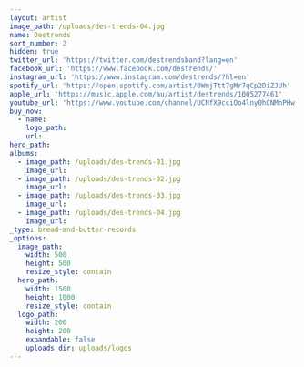 ```yaml
---
layout: artist
image_path: /uploads/des-trends-04.jpg
name: Destrends
sort_number: 2
hidden: true
twitter_url: 'https://twitter.com/destrendsband?lang=en'
facebook_url: 'https://www.facebook.com/destrends/'
instagram_url: 'https://www.instagram.com/destrends/?hl=en'
spotify_url: 'https://open.spotify.com/artist/0WmjTtt7gMr7qCp2DiZJUh'
apple_url: 'https://music.apple.com/au/artist/destrends/1005277461'
youtube_url: 'https://www.youtube.com/channel/UCNfX9cciOo4lny0hCNMnPHw'
buy_now:
  - name:
    logo_path:
    url:
hero_path:
albums:
  - image_path: /uploads/des-trends-01.jpg
    image_url:
  - image_path: /uploads/des-trends-02.jpg
    image_url:
  - image_path: /uploads/des-trends-03.jpg
    image_url:
  - image_path: /uploads/des-trends-04.jpg
    image_url:
_type: bread-and-butter-records
_options:
  image_path:
    width: 500
    height: 500
    resize_style: contain
  hero_path:
    width: 1500
    height: 1000
    resize_style: contain
  logo_path:
    width: 200
    height: 200
    expandable: false
    uploads_dir: uploads/logos
---
```



